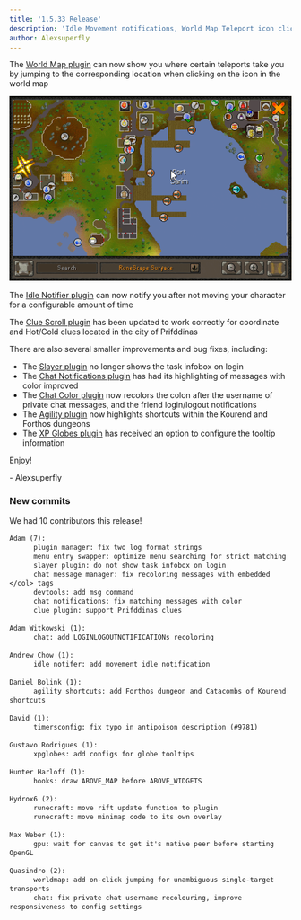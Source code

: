 ```yaml
---
title: '1.5.33 Release'
description: 'Idle Movement notifications, World Map Teleport icon click jumping, and Clue fixes in Prifddinas'
author: Alexsuperfly
---
```


The [World Map plugin](https://github.com/runelite/runelite/wiki/World-Map) can now show you where certain teleports take you by jumping to the corresponding location when clicking on the icon in the world map

![world_map_tele_jumping](/img/blog/1.5.33-Release/world_map_tele_jumping.gif)

The [Idle Notifier plugin](https://github.com/runelite/runelite/wiki/Idle-Notifier) can now notify you after not moving your character for a configurable amount of time

The [Clue Scroll plugin](https://github.com/runelite/runelite/wiki/Clue-Scroll) has been updated to work correctly for coordinate and Hot/Cold clues located in the city of Prifddinas

There are also several smaller improvements and bug fixes, including:

- The [Slayer plugin](https://github.com/runelite/runelite/wiki/Slayer) no longer shows the task infobox on login
- The [Chat Notifications plugin](https://github.com/runelite/runelite/wiki/Chat-Notifications) has had its highlighting of messages with color improved
- The [Chat Color plugin](https://github.com/runelite/runelite/wiki/Chat-Color) now recolors the colon after the username of private chat messages, and the friend login/logout notifications
- The [Agility plugin](https://github.com/runelite/runelite/wiki/Agility) now highlights shortcuts within the Kourend and Forthos dungeons
- The [XP Globes plugin](https://github.com/runelite/runelite/wiki/XP-Globes) has received an option to configure the tooltip information

Enjoy!

\- Alexsuperfly

### New commits

We had 10 contributors this release!

```
Adam (7):
      plugin manager: fix two log format strings
      menu entry swapper: optimize menu searching for strict matching
      slayer plugin: do not show task infobox on login
      chat message manager: fix recoloring messages with embedded </col> tags
      devtools: add msg command
      chat notifications: fix matching messages with color
      clue plugin: support Prifddinas clues

Adam Witkowski (1):
      chat: add LOGINLOGOUTNOTIFICATIONs recoloring

Andrew Chow (1):
      idle notifer: add movement idle notification

Daniel Bolink (1):
      agility shortcuts: add Forthos dungeon and Catacombs of Kourend shortcuts

David (1):
      timersconfig: fix typo in antipoison description (#9781)

Gustavo Rodrigues (1):
      xpglobes: add configs for globe tooltips

Hunter Harloff (1):
      hooks: draw ABOVE_MAP before ABOVE_WIDGETS

Hydrox6 (2):
      runecraft: move rift update function to plugin
      runecraft: move minimap code to its own overlay

Max Weber (1):
      gpu: wait for canvas to get it's native peer before starting OpenGL

Quasindro (2):
      worldmap: add on-click jumping for unambiguous single-target transports
      chat: fix private chat username recolouring, improve responsiveness to config settings
```
